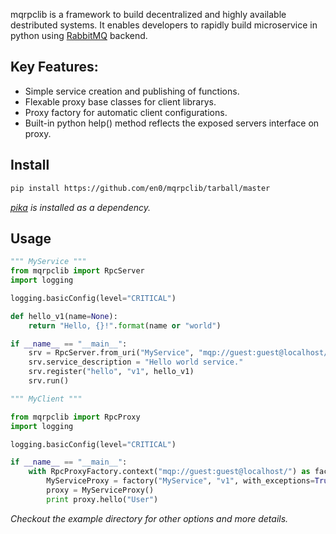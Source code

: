 mqrpclib is a framework to build decentralized and highly available
destributed systems. It enables developers to rapidly build microservice in
python using [RabbitMQ](https://www.rabbitmq.com/) backend.


## Key Features:
- Simple service creation and publishing of functions.
- Flexable proxy base classes for client librarys.
- Proxy factory for automatic client configurations.
- Built-in python help() method reflects the exposed servers interface on proxy.


## Install

```bash
pip install https://github.com/en0/mqrpclib/tarball/master
```

_[pika](https://pika.readthedocs.io/en/0.10.0/) is installed as a dependency._

## Usage

```python
""" MyService """
from mqrpclib import RpcServer
import logging

logging.basicConfig(level="CRITICAL")

def hello_v1(name=None):
    return "Hello, {}!".format(name or "world")

if __name__ == "__main__":
    srv = RpcServer.from_uri("MyService", "mqp://guest:guest@localhost/")
    srv.service_description = "Hello world service."
    srv.register("hello", "v1", hello_v1)
    srv.run()

```

```python
""" MyClient """

from mqrpclib import RpcProxy
import logging

logging.basicConfig(level="CRITICAL")

if __name__ == "__main__":
    with RpcProxyFactory.context("mqp://guest:guest@localhost/") as factory:
        MyServiceProxy = factory("MyService", "v1", with_exceptions=True)
        proxy = MyServiceProxy()
        print proxy.hello("User")

```

_Checkout the example directory for other options and more details._
